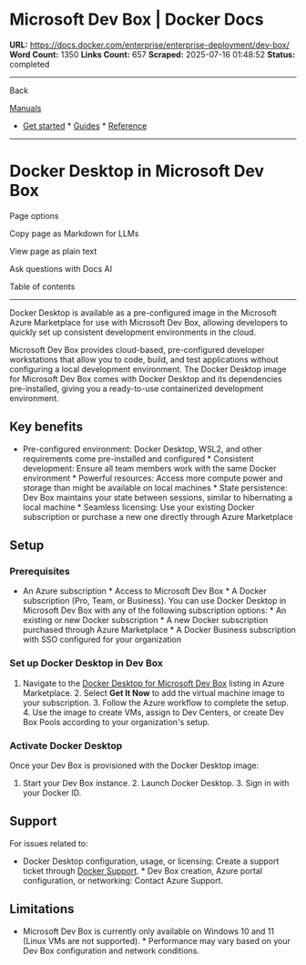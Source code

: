 # Microsoft Dev Box | Docker Docs

**URL:** https://docs.docker.com/enterprise/enterprise-deployment/dev-box/
**Word Count:** 1350
**Links Count:** 657
**Scraped:** 2025-07-16 01:48:52
**Status:** completed

---

Back

[Manuals](https://docs.docker.com/manuals/)

  * [Get started](https://docs.docker.com/get-started/)   * [Guides](https://docs.docker.com/guides/)   * [Reference](https://docs.docker.com/reference/)

* * *

# Docker Desktop in Microsoft Dev Box

Page options

Copy page as Markdown for LLMs

View page as plain text

Ask questions with Docs AI

Table of contents

* * *

Docker Desktop is available as a pre-configured image in the Microsoft Azure Marketplace for use with Microsoft Dev Box, allowing developers to quickly set up consistent development environments in the cloud.

Microsoft Dev Box provides cloud-based, pre-configured developer workstations that allow you to code, build, and test applications without configuring a local development environment. The Docker Desktop image for Microsoft Dev Box comes with Docker Desktop and its dependencies pre-installed, giving you a ready-to-use containerized development environment.

## Key benefits

  * Pre-configured environment: Docker Desktop, WSL2, and other requirements come pre-installed and configured   * Consistent development: Ensure all team members work with the same Docker environment   * Powerful resources: Access more compute power and storage than might be available on local machines   * State persistence: Dev Box maintains your state between sessions, similar to hibernating a local machine   * Seamless licensing: Use your existing Docker subscription or purchase a new one directly through Azure Marketplace

## Setup

### Prerequisites

  * An Azure subscription   * Access to Microsoft Dev Box   * A Docker subscription \(Pro, Team, or Business\). You can use Docker Desktop in Microsoft Dev Box with any of the following subscription options:     * An existing or new Docker subscription     * A new Docker subscription purchased through Azure Marketplace     * A Docker Business subscription with SSO configured for your organization

### Set up Docker Desktop in Dev Box

  1. Navigate to the [Docker Desktop for Microsoft Dev Box](https://azuremarketplace.microsoft.com/en-us/marketplace/apps/dockerinc1694120899427.devbox_azuremachine?tab=Overview) listing in Azure Marketplace.   2. Select **Get It Now** to add the virtual machine image to your subscription.   3. Follow the Azure workflow to complete the setup.   4. Use the image to create VMs, assign to Dev Centers, or create Dev Box Pools according to your organization's setup.

### Activate Docker Desktop

Once your Dev Box is provisioned with the Docker Desktop image:

  1. Start your Dev Box instance.   2. Launch Docker Desktop.   3. Sign in with your Docker ID.

## Support

For issues related to:

  * Docker Desktop configuration, usage, or licensing: Create a support ticket through [Docker Support](https://hub.docker.com/support).   * Dev Box creation, Azure portal configuration, or networking: Contact Azure Support.

## Limitations

  * Microsoft Dev Box is currently only available on Windows 10 and 11 \(Linux VMs are not supported\).   * Performance may vary based on your Dev Box configuration and network conditions.